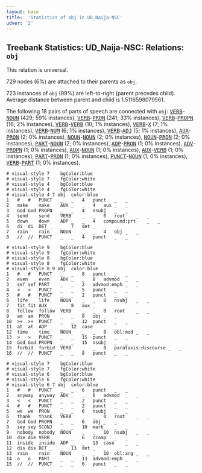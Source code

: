 ```yaml
---
layout: base
title:  'Statistics of obj in UD_Naija-NSC'
udver: '2'
---
```


## Treebank Statistics: UD_Naija-NSC: Relations: `obj`

This relation is universal.

729 nodes (6%) are attached to their parents as `obj`.

723 instances of `obj` (99%) are left-to-right (parent precedes child).
Average distance between parent and child is 1.5116598079561.

The following 18 pairs of parts of speech are connected with `obj`: <tt><a href="pcm_nsc-pos-VERB.html">VERB</a></tt>-<tt><a href="pcm_nsc-pos-NOUN.html">NOUN</a></tt> (429; 59% instances), <tt><a href="pcm_nsc-pos-VERB.html">VERB</a></tt>-<tt><a href="pcm_nsc-pos-PRON.html">PRON</a></tt> (241; 33% instances), <tt><a href="pcm_nsc-pos-VERB.html">VERB</a></tt>-<tt><a href="pcm_nsc-pos-PROPN.html">PROPN</a></tt> (16; 2% instances), <tt><a href="pcm_nsc-pos-VERB.html">VERB</a></tt>-<tt><a href="pcm_nsc-pos-VERB.html">VERB</a></tt> (10; 1% instances), <tt><a href="pcm_nsc-pos-VERB.html">VERB</a></tt>-<tt><a href="pcm_nsc-pos-X.html">X</a></tt> (7; 1% instances), <tt><a href="pcm_nsc-pos-VERB.html">VERB</a></tt>-<tt><a href="pcm_nsc-pos-NUM.html">NUM</a></tt> (6; 1% instances), <tt><a href="pcm_nsc-pos-VERB.html">VERB</a></tt>-<tt><a href="pcm_nsc-pos-ADJ.html">ADJ</a></tt> (5; 1% instances), <tt><a href="pcm_nsc-pos-AUX.html">AUX</a></tt>-<tt><a href="pcm_nsc-pos-PRON.html">PRON</a></tt> (2; 0% instances), <tt><a href="pcm_nsc-pos-NOUN.html">NOUN</a></tt>-<tt><a href="pcm_nsc-pos-NOUN.html">NOUN</a></tt> (2; 0% instances), <tt><a href="pcm_nsc-pos-NOUN.html">NOUN</a></tt>-<tt><a href="pcm_nsc-pos-PRON.html">PRON</a></tt> (2; 0% instances), <tt><a href="pcm_nsc-pos-PART.html">PART</a></tt>-<tt><a href="pcm_nsc-pos-NOUN.html">NOUN</a></tt> (2; 0% instances), <tt><a href="pcm_nsc-pos-ADP.html">ADP</a></tt>-<tt><a href="pcm_nsc-pos-PRON.html">PRON</a></tt> (1; 0% instances), <tt><a href="pcm_nsc-pos-ADV.html">ADV</a></tt>-<tt><a href="pcm_nsc-pos-PROPN.html">PROPN</a></tt> (1; 0% instances), <tt><a href="pcm_nsc-pos-AUX.html">AUX</a></tt>-<tt><a href="pcm_nsc-pos-NOUN.html">NOUN</a></tt> (1; 0% instances), <tt><a href="pcm_nsc-pos-AUX.html">AUX</a></tt>-<tt><a href="pcm_nsc-pos-VERB.html">VERB</a></tt> (1; 0% instances), <tt><a href="pcm_nsc-pos-PART.html">PART</a></tt>-<tt><a href="pcm_nsc-pos-PRON.html">PRON</a></tt> (1; 0% instances), <tt><a href="pcm_nsc-pos-PUNCT.html">PUNCT</a></tt>-<tt><a href="pcm_nsc-pos-NOUN.html">NOUN</a></tt> (1; 0% instances), <tt><a href="pcm_nsc-pos-VERB.html">VERB</a></tt>-<tt><a href="pcm_nsc-pos-PART.html">PART</a></tt> (1; 0% instances).


~~~ conllu
# visual-style 7	bgColor:blue
# visual-style 7	fgColor:white
# visual-style 4	bgColor:blue
# visual-style 4	fgColor:white
# visual-style 4 7 obj	color:blue
1	#	#	PUNCT	_	_	4	punct	_	_
2	make	make	AUX	_	_	4	aux	_	_
3	God	God	PROPN	_	_	4	nsubj	_	_
4	send	send	VERB	_	_	0	root	_	_
5	down	down	ADP	_	_	4	compound:prt	_	_
6	di	di	DET	_	_	7	det	_	_
7	rain	rain	NOUN	_	_	4	obj	_	_
8	//	//	PUNCT	_	_	4	punct	_	_

~~~


~~~ conllu
# visual-style 9	bgColor:blue
# visual-style 9	fgColor:white
# visual-style 8	bgColor:blue
# visual-style 8	fgColor:white
# visual-style 8 9 obj	color:blue
1	#	#	PUNCT	_	_	8	punct	_	_
2	even	even	ADV	_	_	8	advmod	_	_
3	sef	sef	PART	_	_	2	advmod:emph	_	_
4	<	<	PUNCT	_	_	5	punct	_	_
5	#	#	PUNCT	_	_	2	punct	_	_
6	life	life	NOUN	_	_	8	nsubj	_	_
7	fit	fit	AUX	_	_	8	aux	_	_
8	follow	follow	VERB	_	_	0	root	_	_
9	am	am	PRON	_	_	8	obj	_	_
10	>+	>+	PUNCT	_	_	12	punct	_	_
11	at	at	ADP	_	_	12	case	_	_
12	time	time	NOUN	_	_	8	obl:mod	_	_
13	>	>	PUNCT	_	_	15	punct	_	_
14	God	God	PROPN	_	_	15	nsubj	_	_
15	forbid	forbid	VERB	_	_	8	parataxis:discourse	_	_
16	//	//	PUNCT	_	_	8	punct	_	_

~~~


~~~ conllu
# visual-style 7	bgColor:blue
# visual-style 7	fgColor:white
# visual-style 6	bgColor:blue
# visual-style 6	fgColor:white
# visual-style 6 7 obj	color:blue
1	#	#	PUNCT	_	_	6	punct	_	_
2	anyway	anyway	ADV	_	_	6	advmod	_	_
3	<	<	PUNCT	_	_	2	punct	_	_
4	#	#	PUNCT	_	_	2	punct	_	_
5	we	we	PRON	_	_	6	nsubj	_	_
6	thank	thank	VERB	_	_	0	root	_	_
7	God	God	PROPN	_	_	6	obj	_	_
8	sey	sey	SCONJ	_	_	10	mark	_	_
9	nobody	nobody	NOUN	_	_	10	nsubj	_	_
10	die	die	VERB	_	_	6	ccomp	_	_
11	inside	inside	ADP	_	_	13	case	_	_
12	dis	dis	DET	_	_	13	det	_	_
13	rain	rain	NOUN	_	_	10	obl:arg	_	_
14	o	o	PART	_	_	13	advmod:emph	_	_
15	//	//	PUNCT	_	_	6	punct	_	_

~~~


